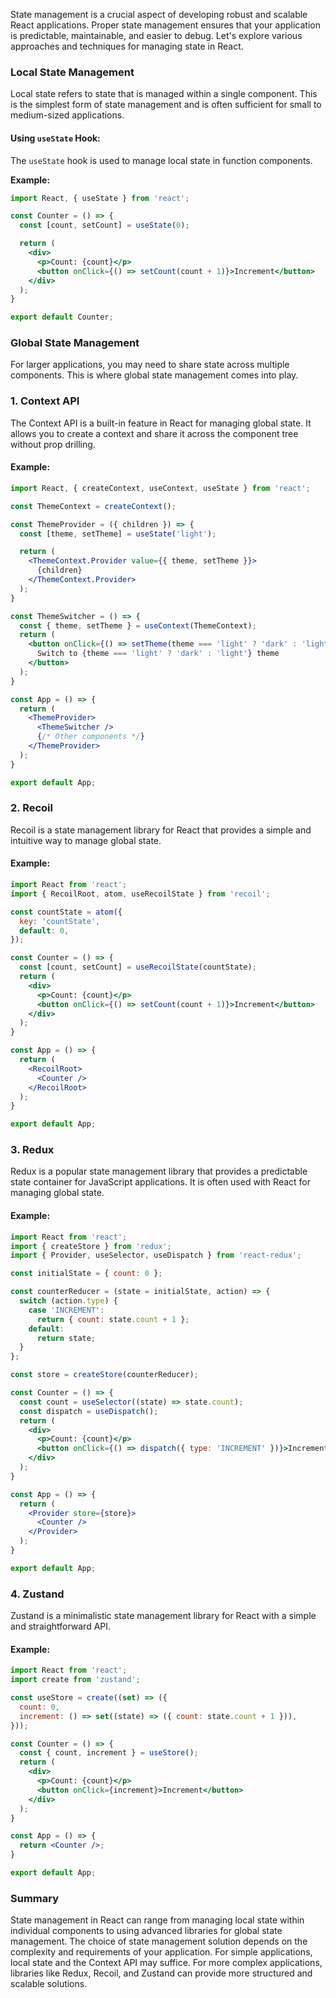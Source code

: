 State management is a crucial aspect of developing robust and scalable React applications. Proper state management ensures that your application is predictable, maintainable, and easier to debug. Let's explore various approaches and techniques for managing state in React.

### Local State Management

Local state refers to state that is managed within a single component. This is the simplest form of state management and is often sufficient for small to medium-sized applications.

#### **Using `useState` Hook:**

The `useState` hook is used to manage local state in function components.

**Example:**
```jsx
import React, { useState } from 'react';

const Counter = () => {
  const [count, setCount] = useState(0);

  return (
    <div>
      <p>Count: {count}</p>
      <button onClick={() => setCount(count + 1)}>Increment</button>
    </div>
  );
}

export default Counter;
```

### Global State Management

For larger applications, you may need to share state across multiple components. This is where global state management comes into play.

### 1. Context API

The Context API is a built-in feature in React for managing global state. It allows you to create a context and share it across the component tree without prop drilling.

#### **Example:**
```jsx
import React, { createContext, useContext, useState } from 'react';

const ThemeContext = createContext();

const ThemeProvider = ({ children }) => {
  const [theme, setTheme] = useState('light');

  return (
    <ThemeContext.Provider value={{ theme, setTheme }}>
      {children}
    </ThemeContext.Provider>
  );
}

const ThemeSwitcher = () => {
  const { theme, setTheme } = useContext(ThemeContext);
  return (
    <button onClick={() => setTheme(theme === 'light' ? 'dark' : 'light')}>
      Switch to {theme === 'light' ? 'dark' : 'light'} theme
    </button>
  );
}

const App = () => {
  return (
    <ThemeProvider>
      <ThemeSwitcher />
      {/* Other components */}
    </ThemeProvider>
  );
}

export default App;
```

### 2. Recoil

Recoil is a state management library for React that provides a simple and intuitive way to manage global state.

#### **Example:**
```jsx
import React from 'react';
import { RecoilRoot, atom, useRecoilState } from 'recoil';

const countState = atom({
  key: 'countState',
  default: 0,
});

const Counter = () => {
  const [count, setCount] = useRecoilState(countState);
  return (
    <div>
      <p>Count: {count}</p>
      <button onClick={() => setCount(count + 1)}>Increment</button>
    </div>
  );
}

const App = () => {
  return (
    <RecoilRoot>
      <Counter />
    </RecoilRoot>
  );
}

export default App;
```

### 3. Redux

Redux is a popular state management library that provides a predictable state container for JavaScript applications. It is often used with React for managing global state.

#### **Example:**
```jsx
import React from 'react';
import { createStore } from 'redux';
import { Provider, useSelector, useDispatch } from 'react-redux';

const initialState = { count: 0 };

const counterReducer = (state = initialState, action) => {
  switch (action.type) {
    case 'INCREMENT':
      return { count: state.count + 1 };
    default:
      return state;
  }
};

const store = createStore(counterReducer);

const Counter = () => {
  const count = useSelector((state) => state.count);
  const dispatch = useDispatch();
  return (
    <div>
      <p>Count: {count}</p>
      <button onClick={() => dispatch({ type: 'INCREMENT' })}>Increment</button>
    </div>
  );
}

const App = () => {
  return (
    <Provider store={store}>
      <Counter />
    </Provider>
  );
}

export default App;
```

### 4. Zustand

Zustand is a minimalistic state management library for React with a simple and straightforward API.

#### **Example:**
```jsx
import React from 'react';
import create from 'zustand';

const useStore = create((set) => ({
  count: 0,
  increment: () => set((state) => ({ count: state.count + 1 })),
}));

const Counter = () => {
  const { count, increment } = useStore();
  return (
    <div>
      <p>Count: {count}</p>
      <button onClick={increment}>Increment</button>
    </div>
  );
}

const App = () => {
  return <Counter />;
}

export default App;
```

### Summary

State management in React can range from managing local state within individual components to using advanced libraries for global state management. The choice of state management solution depends on the complexity and requirements of your application. For simple applications, local state and the Context API may suffice. For more complex applications, libraries like Redux, Recoil, and Zustand can provide more structured and scalable solutions.
